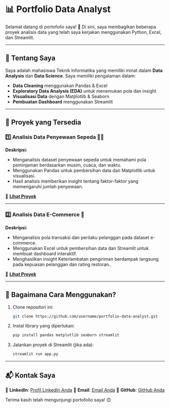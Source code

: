 # 📊 Portfolio Data Analyst

Selamat datang di portofolio saya! 🚀
Di sini, saya membagikan beberapa proyek analisis data yang telah saya kerjakan menggunakan Python, Excel, dan Streamlit.

---

## 🔹 **Tentang Saya**
Saya adalah mahasiswa Teknik Informatika yang memiliki minat dalam **Data Analysis** dan **Data Science**. Saya memiliki pengalaman dalam:
- **Data Cleaning** menggunakan Pandas & Excel
- **Exploratory Data Analysis (EDA)** untuk menemukan pola dan insight
- **Visualisasi Data** dengan Matplotlib & Seaborn
- **Pembuatan Dashboard** menggunakan Streamlit

---

## 📌 **Proyek yang Tersedia**

### **1️⃣ Analisis Data Penyewaan Sepeda** 🚴‍♂️
**Deskripsi:**
- Menganalisis dataset penyewaan sepeda untuk memahami pola peminjaman berdasarkan musim, cuaca, dan waktu.
- Menggunakan Pandas untuk pembersihan data dan Matplotlib untuk visualisasi.
- Hasil analisis memberikan insight tentang faktor-faktor yang memengaruhi jumlah penyewaan.

🔗 **[Lihat Proyek](#)**

---

### **2️⃣ Analisis Data E-Commerce** 🛒
**Deskripsi:**
- Menganalisis pola transaksi dan perilaku pelanggan pada dataset e-commerce.
- Menggunakan Excel untuk pembersihan data dan Streamlit untuk membuat dashboard interaktif.
- Menghasilkan insight Keterlambatan pengiriman berdampak langsung pada kepuasan pelanggan dan rating restoran..

🔗 **[Lihat Proyek](#)**

---

## 🚀 **Bagaimana Cara Menggunakan?**
1. Clone repositori ini:
   ```bash
   git clone https://github.com/username/portfolio-data-analyst.git
   ```
2. Instal library yang diperlukan:
   ```bash
   pip install pandas matplotlib seaborn streamlit
   ```
3. Jalankan proyek di Streamlit (jika ada):
   ```bash
   streamlit run app.py
   ```

---

## 📬 **Kontak Saya**
💼 **LinkedIn**: [Profil LinkedIn Anda](#)
📧 **Email**: [Email Anda](#)
📂 **GitHub**: [GitHub Anda](#)

Terima kasih telah mengunjungi portofolio saya! 😊
